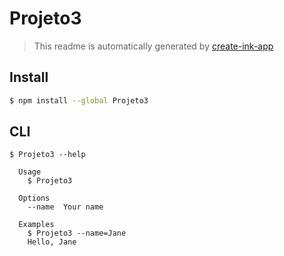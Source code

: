 # Projeto3

> This readme is automatically generated by [create-ink-app](https://github.com/vadimdemedes/create-ink-app)


## Install

```bash
$ npm install --global Projeto3
```


## CLI

```
$ Projeto3 --help

  Usage
    $ Projeto3

  Options
    --name  Your name

  Examples
    $ Projeto3 --name=Jane
    Hello, Jane
```
